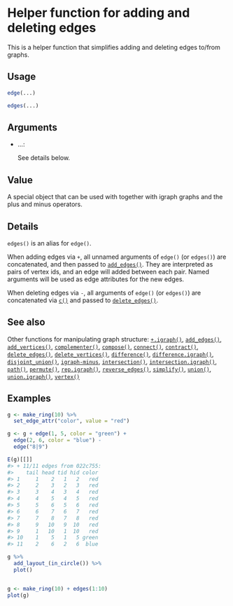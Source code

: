 # Helper function for adding and deleting edges

This is a helper function that simplifies adding and deleting edges
to/from graphs.

## Usage

``` r
edge(...)

edges(...)
```

## Arguments

- ...:

  See details below.

## Value

A special object that can be used with together with igraph graphs and
the plus and minus operators.

## Details

`edges()` is an alias for `edge()`.

When adding edges via `+`, all unnamed arguments of `edge()` (or
`edges()`) are concatenated, and then passed to
[`add_edges()`](https://r.igraph.org/reference/add_edges.md). They are
interpreted as pairs of vertex ids, and an edge will added between each
pair. Named arguments will be used as edge attributes for the new edges.

When deleting edges via `-`, all arguments of `edge()` (or `edges()`)
are concatenated via [`c()`](https://rdrr.io/r/base/c.html) and passed
to [`delete_edges()`](https://r.igraph.org/reference/delete_edges.md).

## See also

Other functions for manipulating graph structure:
[`+.igraph()`](https://r.igraph.org/reference/plus-.igraph.md),
[`add_edges()`](https://r.igraph.org/reference/add_edges.md),
[`add_vertices()`](https://r.igraph.org/reference/add_vertices.md),
[`complementer()`](https://r.igraph.org/reference/complementer.md),
[`compose()`](https://r.igraph.org/reference/compose.md),
[`connect()`](https://r.igraph.org/reference/ego.md),
[`contract()`](https://r.igraph.org/reference/contract.md),
[`delete_edges()`](https://r.igraph.org/reference/delete_edges.md),
[`delete_vertices()`](https://r.igraph.org/reference/delete_vertices.md),
[`difference()`](https://r.igraph.org/reference/difference.md),
[`difference.igraph()`](https://r.igraph.org/reference/difference.igraph.md),
[`disjoint_union()`](https://r.igraph.org/reference/disjoint_union.md),
[`igraph-minus`](https://r.igraph.org/reference/igraph-minus.md),
[`intersection()`](https://r.igraph.org/reference/intersection.md),
[`intersection.igraph()`](https://r.igraph.org/reference/intersection.igraph.md),
[`path()`](https://r.igraph.org/reference/path.md),
[`permute()`](https://r.igraph.org/reference/permute.md),
[`rep.igraph()`](https://r.igraph.org/reference/rep.igraph.md),
[`reverse_edges()`](https://r.igraph.org/reference/reverse_edges.md),
[`simplify()`](https://r.igraph.org/reference/simplify.md),
[`union()`](https://r.igraph.org/reference/union.md),
[`union.igraph()`](https://r.igraph.org/reference/union.igraph.md),
[`vertex()`](https://r.igraph.org/reference/vertex.md)

## Examples

``` r
g <- make_ring(10) %>%
  set_edge_attr("color", value = "red")

g <- g + edge(1, 5, color = "green") +
  edge(2, 6, color = "blue") -
  edge("8|9")

E(g)[[]]
#> + 11/11 edges from 022c755:
#>    tail head tid hid color
#> 1     1    2   1   2   red
#> 2     2    3   2   3   red
#> 3     3    4   3   4   red
#> 4     4    5   4   5   red
#> 5     5    6   5   6   red
#> 6     6    7   6   7   red
#> 7     7    8   7   8   red
#> 8     9   10   9  10   red
#> 9     1   10   1  10   red
#> 10    1    5   1   5 green
#> 11    2    6   2   6  blue

g %>%
  add_layout_(in_circle()) %>%
  plot()


g <- make_ring(10) + edges(1:10)
plot(g)
```
